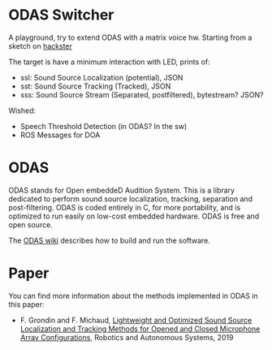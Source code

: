 ODAS Switcher
=======
A playground, try to extend ODAS with a matrix voice hw.
Starting from a sketch on [hackster](https://www.hackster.io/matrix-labs/direction-of-arrival-for-matrix-voice-creator-using-odas-b7a15b)

The target is have a minimum interaction with LED, prints of:
* ssl: Sound Source Localization (potential), JSON
* sst: Sound Source Tracking (Tracked), JSON
* sss: Sound Source Stream (Separated, postfiltered), bytestream? JSON?

Wished:
* Speech Threshold Detection (in ODAS? In the sw)
* ROS Messages for DOA

ODAS 
=======

ODAS stands for Open embeddeD Audition System. This is a library dedicated to perform sound source localization, tracking, separation and post-filtering. ODAS is coded entirely in C, for more portability, and is optimized to run easily on low-cost embedded hardware. ODAS is free and open source.

The [ODAS wiki](https://github.com/introlab/odas/wiki) describes how to build and run the software. 


# Paper

You can find more information about the methods implemented in ODAS in this paper: 

* F. Grondin and F. Michaud, [Lightweight and Optimized Sound Source Localization and Tracking Methods for Opened and Closed Microphone Array Configurations](https://arxiv.org/pdf/1812.00115), Robotics and Autonomous Systems, 2019 
